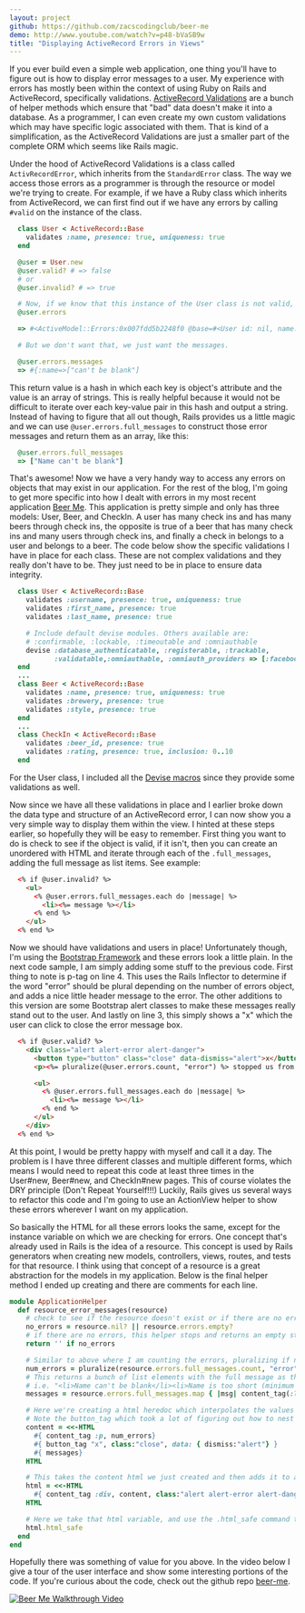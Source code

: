 ```yaml
---
layout: project
github: https://github.com/zacscodingclub/beer-me
demo: http://www.youtube.com/watch?v=p48-bVaSB9w
title: "Displaying ActiveRecord Errors in Views"
---
```


If you ever build even a simple web application, one thing you'll have to figure out is how to display error messages to a user.  My experience with errors has mostly been within the context of using Ruby on Rails and ActiveRecord, specifically validations. [ActiveRecord Validations](http://guides.rubyonrails.org/active_record_validations.html) are a bunch of helper methods which ensure that "bad" data doesn't make it into a database.  As a programmer, I can even create my own custom validations which may have specific logic associated with them.  That is kind of a simplification, as the ActiveRecord Validations are just a smaller part of the complete ORM which seems like Rails magic.

Under the hood of ActiveRecord Validations is a class called `ActivRecordError`, which inherits from the `StandardError` class. The way we access those errors as a programmer is through the resource or model we're trying to create.  For example, if we have a Ruby class which inherits from ActiveRecord, we can first find out if we have any errors by calling `#valid` on the instance of the class.  

```ruby
  class User < ActiveRecord::Base
    validates :name, presence: true, uniqueness: true
  end

  @user = User.new
  @user.valid? # => false
  # or
  @user.invalid? # => true

  # Now, if we know that this instance of the User class is not valid, it's very easy to access the whole ActiveRecord errors object by simply typing:
  @user.errors

  => #<ActiveModel::Errors:0x007fdd5b2248f0 @base=#<User id: nil, name: nil>, @messages={:name=>["can't be blank"]}>

  # But we don't want that, we just want the messages.

  @user.errors.messages
  => #{:name=>["can't be blank"]
```

This return value is a hash in which each key is object's attribute and the value is an array of strings.  This is really helpful because it would not be difficult to iterate over each key-value pair in this hash and output a string. Instead of having to figure that all out though, Rails provides us a little magic and we can use `@user.errors.full_messages` to construct those error messages and return them as an array, like this:

```ruby
  @user.errors.full_messages
  => ["Name can't be blank"]
```

That's awesome!  Now we have a very handy way to access any errors on objects that may exist in our application.  For the rest of the blog, I'm going to get more specific into how I dealt with errors in my most recent application [Beer Me](https://github.com/zacscodingclub/beer-me).  This application is pretty simple and only has three models: User, Beer, and CheckIn.  A user has many check ins and has many beers through check ins, the opposite is true of a beer that has many check ins and many users through check ins, and finally a check in belongs to a user and belongs to a beer.  The code below show the specific validations I have in place for each class. These are not complex validations and they really don't have to be.  They just need to be in place to ensure data integrity.


```ruby
  class User < ActiveRecord::Base
    validates :username, presence: true, uniqueness: true
    validates :first_name, presence: true
    validates :last_name, presence: true

    # Include default devise modules. Others available are:
    # :confirmable, :lockable, :timeoutable and :omniauthable
    devise :database_authenticatable, :registerable, :trackable,
           :validatable,:omniauthable, :omniauth_providers => [:facebook]
  end
  ...
  class Beer < ActiveRecord::Base
    validates :name, presence: true, uniqueness: true
    validates :brewery, presence: true
    validates :style, presence: true
  end
  ...
  class CheckIn < ActiveRecord::Base
    validates :beer_id, presence: true
    validates :rating, presence: true, inclusion: 0..10
  end
```

For the User class, I included all the [Devise macros](https://github.com/plataformatec/devise) since they provide some validations as well.  

Now since we have all these validations in place and I earlier broke down the data type and structure of an ActiveRecord error, I can now show you a very simple way to display them within the view.  I hinted at these steps earlier, so hopefully they will be easy to remember.  First thing you want to do is check to see if the object is valid, if it isn't, then you can create an unordered with HTML and iterate through each of the `.full_messages`, adding the full message as list items. See example:

```html
  <% if @user.invalid? %>
    <ul>
      <% @user.errors.full_messages.each do |message| %>
        <li><%= message %></li>
      <% end %>
    </ul>
  <% end %>
```
Now we should have validations and users in place!  Unfortunately though, I'm using the [Bootstrap Framework](http://getbootstrap.com) and these errors look a little plain.  In the next code sample, I am simply adding some stuff to the previous code.  First thing to note is p-tag on line 4.  This uses the Rails Inflector to determine if the word "error" should be plural depending on the number of errors object, and adds a nice little header message to the error.  The other additions to this version are some Bootstrap alert classes to make these messages really stand out to the user.  And lastly on line 3, this simply shows a "x" which the user can click to close the error message box.

```html
  <% if @user.valid? %>
    <div class="alert alert-error alert-danger">
      <button type="button" class="close" data-dismiss="alert">x</button>
      <p><%= pluralize(@user.errors.count, "error") %> stopped us from adding this to the database.</p>

      <ul>
        <% @user.errors.full_messages.each do |message| %>
          <li><%= message %></li>
        <% end %>
      </ul>
    </div>
  <% end %>
```
At this point, I would be pretty happy with myself and call it a day.  The problem is I have three different classes and multiple different forms, which means I would need to repeat this code at least three times in the User#new, Beer#new, and CheckIn#new pages.  This of course violates the DRY principle (Don't Repeat Yourself!!!)  Luckily, Rails gives us several ways to refactor this code and I'm going to use an ActionView helper to show these errors wherever I want on my application.

So basically the HTML for all these errors looks the same, except for the instance variable on which we are checking for errors.  One concept that's already used in Rails is the idea of a resource.  This concept is used by Rails generators when creating new models, controllers, views, routes, and tests for that resource.  I think using that concept of a resource is a great abstraction for the models in my application.  Below is the final helper method I ended up creating and there are comments for each line.

```ruby
module ApplicationHelper
  def resource_error_messages(resource)
    # check to see if the resource doesn't exist or if there are no errors
    no_errors = resource.nil? || resource.errors.empty?
    # if there are no errors, this helper stops and returns an empty string, which adds nothing to the view
    return '' if no_errors

    # Similar to above where I am counting the errors, pluralizing if needed, and saving this string as a variable for later use
    num_errors = pluralize(resource.errors.full_messages.count, "error") + " stopped us from adding this to the database."
    # This returns a bunch of list elements with the full message as the text, and then joins them together to create a single string
    # i.e. "<li>Name can't be blank</li><li>Name is too short (minimum is 3 characters)</li>"
    messages = resource.errors.full_messages.map { |msg| content_tag(:li, msg) }.join

    # Here we're creating a html heredoc which interpolates the values we created above into a nicely formatted.
    # Note the button_tag which took a lot of figuring out how to nest the dismiss attribute within the data hash to work properly
    content = <<-HTML
      #{ content_tag :p, num_errors}
      #{ button_tag "x", class:"close", data: { dismiss:"alert"} }
      #{ messages}
    HTML

    # This takes the content html we just created and then adds it to a larger div with the correct bootstrap classes
    html = <<-HTML
      #{ content_tag :div, content, class:"alert alert-error alert-danger" }
    HTML

    # Here we take that html variable, and use the .html_safe command to ensure that any unwanted characters are escaped by rails before rendering
    html.html_safe
  end
end
```


Hopefully there was something of value for you above.  In the video below I give a tour of the user interface and show some interesting portions of the code.  If you're curious about the code, check out the github repo [beer-me](https://github.com/zacscodingclub/beer-me).


[![Beer Me Walkthrough Video](http://img.youtube.com/vi/S3jWSZqWviI/0.jpg)]({demo})
